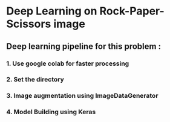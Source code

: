# Deep Learning on Rock-Paper-Scissors image
##
## Deep learning pipeline for this problem :
### 1. Use google colab for faster processing
### 2. Set the directory
### 3. Image augmentation using ImageDataGenerator
### 4. Model Building using Keras
